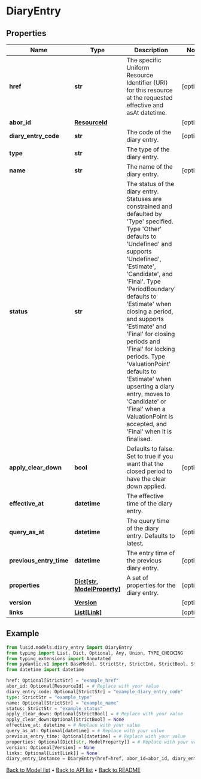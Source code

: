 # DiaryEntry

## Properties
Name | Type | Description | Notes
------------ | ------------- | ------------- | -------------
**href** | **str** | The specific Uniform Resource Identifier (URI) for this resource at the requested effective and asAt datetime. | [optional] 
**abor_id** | [**ResourceId**](ResourceId.md) |  | [optional] 
**diary_entry_code** | **str** | The code of the diary entry. | [optional] 
**type** | **str** | The type of the diary entry. | 
**name** | **str** | The name of the diary entry. | [optional] 
**status** | **str** | The status of the diary entry. Statuses are constrained and defaulted by &#39;Type&#39; specified.   Type &#39;Other&#39; defaults to &#39;Undefined&#39; and supports &#39;Undefined&#39;, &#39;Estimate&#39;, &#39;Candidate&#39;, and &#39;Final&#39;.  Type &#39;PeriodBoundary&#39; defaults to &#39;Estimate&#39; when closing a period, and supports &#39;Estimate&#39; and &#39;Final&#39; for closing periods and &#39;Final&#39; for locking periods.  Type &#39;ValuationPoint&#39; defaults to &#39;Estimate&#39; when upserting a diary entry, moves to &#39;Candidate&#39; or &#39;Final&#39; when a ValuationPoint is accepted, and &#39;Final&#39; when it is finalised. | 
**apply_clear_down** | **bool** | Defaults to false. Set to true if you want that the closed period to have the clear down applied. | [optional] 
**effective_at** | **datetime** | The effective time of the diary entry. | 
**query_as_at** | **datetime** | The query time of the diary entry. Defaults to latest. | [optional] 
**previous_entry_time** | **datetime** | The entry time of the previous diary entry. | [optional] 
**properties** | [**Dict[str, ModelProperty]**](ModelProperty.md) | A set of properties for the diary entry. | [optional] 
**version** | [**Version**](Version.md) |  | [optional] 
**links** | [**List[Link]**](Link.md) |  | [optional] 
## Example

```python
from lusid.models.diary_entry import DiaryEntry
from typing import List, Dict, Optional, Any, Union, TYPE_CHECKING
from typing_extensions import Annotated
from pydantic.v1 import BaseModel, StrictStr, StrictInt, StrictBool, StrictFloat, StrictBytes, Field, validator, ValidationError, conlist, constr
from datetime import datetime

href: Optional[StrictStr] = "example_href"
abor_id: Optional[ResourceId] = # Replace with your value
diary_entry_code: Optional[StrictStr] = "example_diary_entry_code"
type: StrictStr = "example_type"
name: Optional[StrictStr] = "example_name"
status: StrictStr = "example_status"
apply_clear_down: Optional[StrictBool] = # Replace with your value
apply_clear_down:Optional[StrictBool] = None
effective_at: datetime = # Replace with your value
query_as_at: Optional[datetime] = # Replace with your value
previous_entry_time: Optional[datetime] = # Replace with your value
properties: Optional[Dict[str, ModelProperty]] = # Replace with your value
version: Optional[Version] = None
links: Optional[List[Link]] = None
diary_entry_instance = DiaryEntry(href=href, abor_id=abor_id, diary_entry_code=diary_entry_code, type=type, name=name, status=status, apply_clear_down=apply_clear_down, effective_at=effective_at, query_as_at=query_as_at, previous_entry_time=previous_entry_time, properties=properties, version=version, links=links)

```

[Back to Model list](../README.md#documentation-for-models) &#8226; [Back to API list](../README.md#documentation-for-api-endpoints) &#8226; [Back to README](../README.md)

